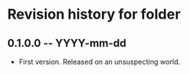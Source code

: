# Revision history for folder

## 0.1.0.0 -- YYYY-mm-dd

* First version. Released on an unsuspecting world.
